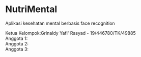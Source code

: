 # NutriMental

Aplikasi kesehatan mental berbasis face recognition

Ketua Kelompok:Grinaldy Yafi' Rasyad - 19/446780/TK/49885
<br>
Anggota 1:
<br>
Anggota 2:
<br>
Anggota 3:


